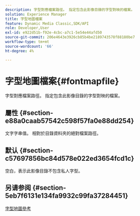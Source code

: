 ```yaml
---
description: 字型對應檔案路徑。 指定包含此影像目錄的字型對映的檔案。
solution: Experience Manager
title: 字型地圖檔案
feature: Dynamic Media Classic,SDK/API
role: Developer,User
exl-id: e922d51b-f92e-4cbc-a7c1-5e54e44afd50
source-git-commit: 206e4643e3926cb85b4be2189743578f88180be7
workflow-type: tm+mt
source-wordcount: '66'
ht-degree: 4%

---
```


# 字型地圖檔案{#fontmapfile}

字型對應檔案路徑。 指定包含此影像目錄的字型對映的檔案。

## 屬性 {#section-e88a0caab57542c598f57fa0e88dd254}

文字字串值。 相對於目錄資料夾的絕對檔案路徑。

## 默认 {#section-c57697856bc84d578e022ed3654fcd1c}

空白，表示此影像目錄不包含私人字型。

## 另请参阅 {#section-5eb7f6131e134fa9932c99fa37284451}

[字型地圖參考](../../../../../is-api/image-catalog/image-serving-api-ref/c-image-catalog-reference/c-font-map-reference/c-font-map-reference.md#concept-f81f319d03c646c5a8ef87b3277dd37d)
